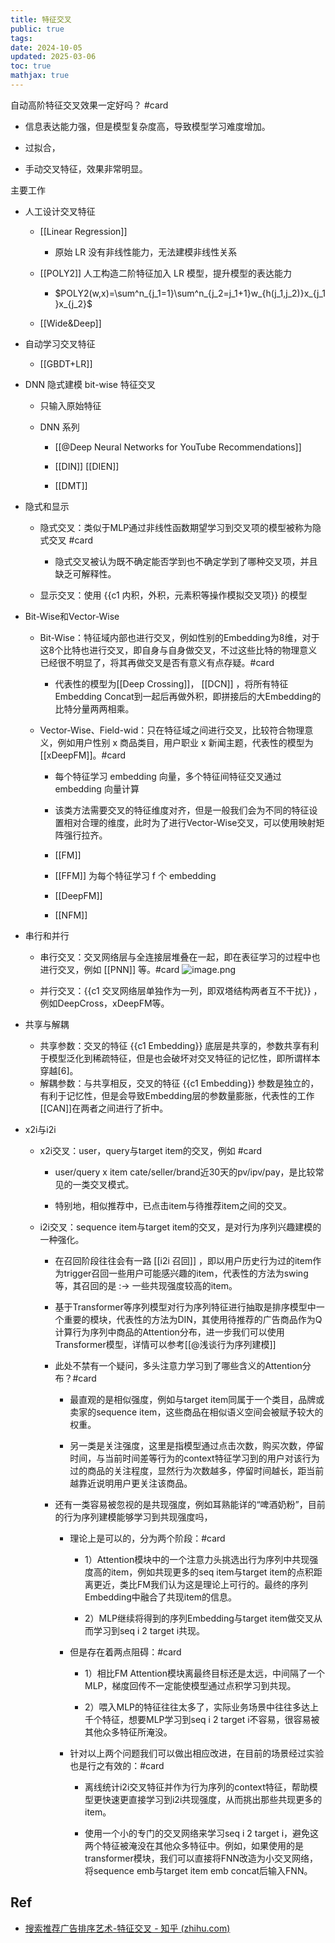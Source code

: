 ```yaml
---
title: 特征交叉
public: true
tags:
date: 2024-10-05
updated: 2025-03-06
toc: true
mathjax: true
---
```


自动高阶特征交叉效果一定好吗？ #card
  + 信息表达能力强，但是模型复杂度高，导致模型学习难度增加。

  + 过拟合，

  + 手动交叉特征，效果非常明显。

主要工作

  + 人工设计交叉特征

    + [[Linear Regression]]

      + 原始 LR 没有非线性能力，无法建模非线性关系

    + [[POLY2]] 人工构造二阶特征加入 LR 模型，提升模型的表达能力

      + $POLY2(w,x)=\sum^n_{j_1=1}\sum^n_{j_2=j_1+1}w_{h(j_1,j_2)}x_{j_1}x_{j_2}$


    + [[Wide&Deep]]

  + 自动学习交叉特征

    + [[GBDT+LR]]

  + DNN 隐式建模 bit-wise 特征交叉

    + 只输入原始特征

    + DNN 系列

      + [[@Deep Neural Networks for YouTube Recommendations]]

      + [[DIN]] [[DIEN]]

      + [[DMT]]

  + 隐式和显示

    + 隐式交叉：类似于MLP通过非线性函数期望学习到交叉项的模型被称为隐式交叉 #card
      + 隐式交叉被认为既不确定能否学到也不确定学到了哪种交叉项，并且缺乏可解释性。

    + 显示交叉：使用 {{c1 内积，外积，元素积等操作模拟交叉项}} 的模型
  + Bit-Wise和Vector-Wise

    + Bit-Wise：特征域内部也进行交叉，例如性别的Embedding为8维，对于这8个比特也进行交叉，即自身与自身做交叉，不过这些比特的物理意义已经很不明显了，将其再做交叉是否有意义有点存疑。#card
      + 代表性的模型为[[Deep Crossing]]， [[DCN]] ，将所有特征Embedding Concat到一起后再做外积，即拼接后的大Embedding的比特分量两两相乘。

    + Vector-Wise、Field-wid：只在特征域之间进行交叉，比较符合物理意义，例如用户性别 x 商品类目，用户职业 x 新闻主题，代表性的模型为[[xDeepFM]]。#card
      + 每个特征学习 embedding 向量，多个特征间特征交叉通过 embedding 向量计算

      + 该类方法需要交叉的特征维度对齐，但是一般我们会为不同的特征设置相对合理的维度，此时为了进行Vector-Wise交叉，可以使用映射矩阵强行拉齐。

      + [[FM]]

      + [[FFM]] 为每个特征学习 f 个 embedding

      + [[DeepFM]]

      + [[NFM]]

  + 串行和并行

    + 串行交叉：交叉网络层与全连接层堆叠在一起，即在表征学习的过程中也进行交叉，例如 [[PNN]] 等。#card
![image.png](/assets/image_1741273612332_0.png)


    + 并行交叉：{{c1 交叉网络层单独作为一列，即双塔结构两者互不干扰}} ，例如DeepCross，xDeepFM等。
  + 共享与解耦

    + 共享参数：交叉的特征 {{c1 Embedding}} 底层是共享的，参数共享有利于模型泛化到稀疏特征，但是也会破坏对交叉特征的记忆性，即所谓样本穿越[6]。
    + 解耦参数：与共享相反，交叉的特征 {{c1 Embedding}} 参数是独立的，有利于记忆性，但是会导致Embedding层的参数量膨胀，代表性的工作[[CAN]]在两者之间进行了折中。
  + x2i与i2i

    + x2i交叉：user，query与target item的交叉，例如 #card
      + user/query x item cate/seller/brand近30天的pv/ipv/pay，是比较常见的一类交叉模式。

      + 特别地，相似推荐中，已点击item与待推荐item之间的交叉。

    + i2i交叉：sequence item与target item的交叉，是对行为序列兴趣建模的一种强化。

      + 在召回阶段往往会有一路 [[i2i 召回]] ，即以用户历史行为过的item作为trigger召回一些用户可能感兴趣的item，代表性的方法为swing等，其召回的是 :-> 一些共现强度较高的item。
      + 基于Transformer等序列模型对行为序列特征进行抽取是排序模型中一个重要的模块，代表性的方法为DIN，其使用待推荐的广告商品作为Q计算行为序列中商品的Attention分布，进一步我们可以使用Transformer模型，详情可以参考[[@浅谈行为序列建模]]

      + 此处不禁有一个疑问，多头注意力学习到了哪些含义的Attention分布？#card
        + 最直观的是相似强度，例如与target item同属于一个类目，品牌或卖家的sequence item，这些商品在相似语义空间会被赋予较大的权重。

        + 另一类是关注强度，这里是指模型通过点击次数，购买次数，停留时间，与当前时间差等行为的context特征学习到的用户对该行为过的商品的关注程度，显然行为次数越多，停留时间越长，距当前越靠近说明用户更关注该商品。

      + 还有一类容易被忽视的是共现强度，例如耳熟能详的“啤酒奶粉”，目前的行为序列建模能够学习到共现强度吗，

        + 理论上是可以的，分为两个阶段：#card
          + 1）Attention模块中的一个注意力头挑选出行为序列中共现强度高的item，例如共现更多的seq item与target item的点积距离更近，类比FM我们认为这是理论上可行的。最终的序列Embedding中融合了共现item的信息。

          + 2）MLP继续将得到的序列Embedding与target item做交叉从而学习到seq i 2 target i共现。

        + 但是存在着两点阻碍：#card
          + 1）相比FM Attention模块离最终目标还是太远，中间隔了一个MLP，梯度回传不一定能使模型通过点积学习到共现。

          + 2）喂入MLP的特征往往太多了，实际业务场景中往往多达上千个特征，想要MLP学习到seq i 2 target i不容易，很容易被其他众多特征所淹没。

        + 针对以上两个问题我们可以做出相应改进，在目前的场景经过实验也是行之有效的：#card
          + 离线统计i2i交叉特征并作为行为序列的context特征，帮助模型更快速更直接学习到i2i共现强度，从而挑出那些共现更多的item。

          + 使用一个小的专门的交叉网络来学习seq i 2 target i，避免这两个特征被淹没在其他众多特征中。例如，如果使用的是transformer模块，我们可以直接将FNN改造为小交叉网络，将sequence emb与target item emb concat后输入FNN。

## Ref

  + [搜索推荐广告排序艺术-特征交叉 - 知乎 (zhihu.com)](https://zhuanlan.zhihu.com/p/530489632)
